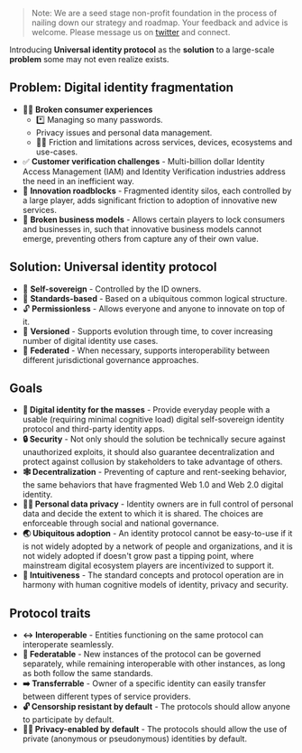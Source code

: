 > Note: We are a seed stage non-profit foundation in the process of nailing down our strategy and roadmap. Your feedback and advice is welcome. Please message us on [twitter](https://twitter.com/universalidone) and connect.

Introducing **Universal identity protocol** as the **solution** to a large-scale **problem** some may not even realize exists.

## Problem: **Digital identity fragmentation**

- 🙍‍♀️ **Broken consumer experiences**
  - *️⃣ Managing so many passwords.
  -  Privacy issues and personal data management.
  - 🤦‍♀️ Friction and limitations across services, devices, ecosystems and use-cases.
- ✅ **Customer verification challenges** - Multi-billion dollar Identity Access Management (IAM) and Identity Verification industries address the need in an inefficient way.
- 🧪 **Innovation roadblocks** - Fragmented identity silos, each controlled by a large player, adds significant friction to adoption of innovative new services.
- 🏢 **Broken business models** - Allows certain players to lock consumers and businesses in, such that innovative business models cannot emerge, preventing others from capture any of their own value.

## Solution: **Universal identity protocol**

- 🤳 **Self-sovereign** - Controlled by the ID owners.
- 📜 **Standards-based** - Based on a ubiquitous  common logical structure.
- 🔓 **Permissionless** - Allows everyone and anyone to innovate on top of it.
- 🔢 **Versioned** - Supports evolution through time, to cover increasing number of digital identity use cases.
- 🔗 **Federated** - When necessary, supports interoperability between different jurisdictional governance approaches.

## Goals

- **👥 Digital identity for the masses** - Provide everyday people with a usable (requiring minimal cognitive load) digital self-sovereign identity protocol and third-party identity apps.
- **🔒 Security** - Not only should the solution be technically secure against unauthorized exploits, it should also guarantee decentralization and protect against collusion by stakeholders to take advantage of others.
- **🕸 Decentralization** - Preventing of capture and rent-seeking behavior, the same behaviors that have fragmented Web 1.0 and Web 2.0 digital identity.
- **🦸‍♀️ Personal data privacy** - Identity owners are in full control of personal data and decide the extent to which it is shared. The choices are enforceable through social and national governance.
- **🌏 Ubiquitous adoption** - An identity protocol cannot be easy-to-use if it is not widely adopted by a network of people and organizations, and it is not widely adopted if doesn't grow past a tipping point, where mainstream digital ecosystem players are incentivized to support it.
- **🧠 Intuitiveness** - The standard concepts and protocol operation are in harmony with human cognitive models of identity, privacy and security.

## Protocol traits

- **↔️ Interoperable** - Entities functioning on the same protocol can interoperate seamlessly.
- **🔗 Federatable** - New instances of the protocol can be governed separately, while remaining interoperable with other instances, as long as both follow the same standards.
- **➡️ Transferrable** - Owner of a specific identity can easily transfer between different types of service providers.
- **🔓 Censorship resistant by default** - The protocols should allow anyone to participate by default.
- **🦸‍♂️ Privacy-enabled by default** - The protocols should allow the use of private (anonymous or pseudonymous) identities by default.
